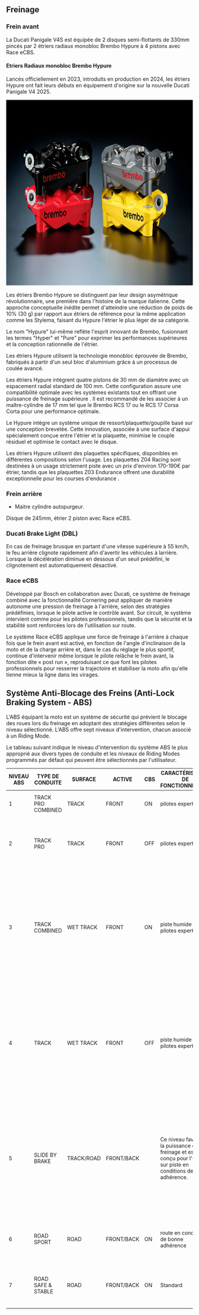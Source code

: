 ## Freinage

### Frein avant

La Ducati Panigale V4S est équipée de 2 disques semi-flottants de 330mm pincés par 2 étriers radiaux monobloc Brembo Hypure à 4 pistons avec Race eCBS. 

#### Etriers Radiaux monobloc Brembo Hypure
Lancés officiellement en 2023, introduits en production en 2024, les étriers Hypure ont fait leurs débuts en équipement d'origine sur la nouvelle Ducati Panigale V4 2025.

<img src="images/brembo-hypure.webp" height="500" />

Les étriers Brembo Hypure se distinguent par leur design asymétrique révolutionnaire, une première dans l'histoire de la marque italienne. Cette approche conceptuelle inédite permet d'atteindre une réduction de poids de 10% (30 g) par rapport aux étriers de référence pour la même application comme les Stylema, faisant du Hypure l'étrier le plus léger de sa catégorie.

Le nom "Hypure" lui-même reflète l'esprit innovant de Brembo, fusionnant les termes "Hyper" et "Pure" pour exprimer les performances supérieures et la conception rationnelle de l'étrier.

Les étriers Hypure utilisent la technologie monobloc éprouvée de Brembo, fabriqués à partir d'un seul bloc d'aluminium grâce à un processus de coulée avancé.

Les étriers Hypure intègrent quatre pistons de 30 mm de diamètre avec un espacement radial standard de 100 mm. Cette configuration assure une compatibilité optimale avec les systèmes existants tout en offrant une puissance de freinage supérieure . Il est recommandé de les associer à un maître-cylindre de 17 mm tel que le Brembo RCS 17 ou le RCS 17 Corsa Corta pour une performance optimale.

Le Hypure intègre un système unique de ressort/plaquette/goupille basé sur une conception brevetée. Cette innovation, associée à une surface d'appui spécialement conçue entre l'étrier et la plaquette, minimise le couple résiduel et optimise le contact avec le disque.

Les étriers Hypure utilisent des plaquettes spécifiques, disponibles en différentes compositions selon l'usage. Les plaquettes Z04 Racing sont destinées à un usage strictement piste avec un prix d'environ 170-190€ par étrier, tandis que les plaquettes Z03 Endurance offrent une durabilité exceptionnelle pour les courses d'endurance .


### Frein arrière


- Maitre cylindre autopurgeur.


Disque de 245mm, étrier 2 piston avec Race eCBS.

### Ducati Brake Light (DBL)

En cas de freinage brusque en partant d'une vitesse supérieure à 55 km/h, le feu arrière clignote rapidement afin d'avertir les véhicules à larrière. Lorsque la décélération diminue en dessous d'un seuil prédéfini, le clignotement est automatiquement désactivé.

### Race eCBS

Développé par Bosch en collaboration avec Ducati, ce système de freinage combiné avec la fonctionnalité Cornering peut appliquer de manière autonome une pression de freinage à l'arrière, selon des stratégies prédéfinies, lorsque le pilote active le contrôle avant. Sur circuit, le système intervient comme pour les pilotes professionnels, tandis que la sécurité et la stabilité sont renforcées lors de l'utilisation sur route.

Le système Race eCBS applique une force de freinage à l'arrière à chaque fois que le frein avant est activé, en fonction de l'angle d'inclinaison de la moto et de la charge arrière et, dans le cas du réglage le plus sportif, continue d'intervenir même lorsque le pilote relâche le frein avant, la fonction dite « post run », reproduisant ce que font les pilotes professionnels pour resserrer la trajectoire et stabiliser la moto afin qu'elle tienne mieux la ligne dans les virages.

## Système Anti-Blocage des Freins (Anti-Lock Braking System - ABS)

L'ABS équipant la moto est un système de sécurité qui prévient le blocage des roues lors du freinage en adoptant des stratégies différentes selon le niveau sélectionné. L'ABS offre sept niveaux d'intervention, chacun associé à un Riding Mode.

Le tableau suivant indique le niveau d'intervention du système ABS le plus approprié aux divers types de conduite et les niveaux de Riding Modes programmés par défaut qui peuvent être sélectionnés par l'utilisateur.


| NIVEAU ABS | TYPE DE CONDUITE   | SURFACE    | ACTIVE     | CBS | CARACTÉRISTIQUE DE FONCTIONNEMENT                                                                                  | LIFT-UP CONTROL                                                                                                                                                                                   | PAR DÉFAUT |
| ------------ | -------------------- | ------------ | ------------ | ----- | --------------------------------------------------------------------------------------------------------------------- | --------------------------------------------------------------------------------------------------------------------------------------------------------------------------------------------------- | ------------- |
| 1          | TRACK PRO COMBINED | TRACK      | FRONT      | ON  | pilotes experts                                                                                                     | DISABLED if cornering function is active.                                                                                                                                                         | RACE A      |
| 2          | TRACK PRO          | TRACK      | FRONT      | OFF | pilotes experts                                                                                                     | Le système avec NE contrôle PAS le lift-up si la fonction cornering est active.                                                                                                                 |             |
| 3          | TRACK COMBINED     | WET TRACK  | FRONT      | ON  | piste humide pour pilotes experts                                                                                   | Le système NE contrôle PAS le lift-up si la fonction cornering est active. Ce niveau est également adapté à une utilisation sur piste avec les pneus Rain Pirelli SC1R.                      | RACE B      |
| 4          | TRACK              | WET TRACK  | FRONT      | OFF | piste humide pour pilotes experts                                                                                   | Le système NE contrôle PAS le lift-up si la fonction cornering est active. Ce niveau est également adapté à une utilisation sur piste avec les pneus Rain Pirelli SC1R.                      |             |
| 5          | SLIDE BY BRAKE     | TRACK/ROAD | FRONT/BACK |     | Ce niveau favorise la puissance de freinage et est conçu pour l'usage sur piste en conditions de bonne adhérence. | la fonction cornering est active. Le système avec ce niveau sélectionné, NE contrôle PAS le lift-up. Avec ce niveau sélectionné, est actif aussi le contrôle du slide pendant le freinage. |             |
| 6          | ROAD SPORT         | ROAD       | FRONT/BACK | ON  | route en conditions de bonne adhérence                                                                             | fonction cornering active, fonction de contrôle du lift-up active                                                                                                                                | ROAD, SPORT |
| 7          | ROAD SAFE & STABLE | ROAD       | FRONT/BACK | ON  | Standard                                                                                                            | fonction cornering active, fonction de contrôle du lift-up active        
